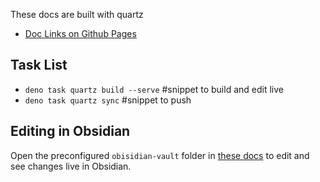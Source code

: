 These docs are built with quartz

- [Doc Links on Github Pages](https://catacgc.github.io/tree-search-docs/)

## Task List
- `deno task quartz build --serve` #snippet to build and edit live
- `deno task quartz sync` #snippet to push

## Editing in Obsidian

Open the preconfigured `obisidian-vault` folder in [these docs](https://github.com/catacgc/tree-search-docs) to edit and see changes live in Obsidian.